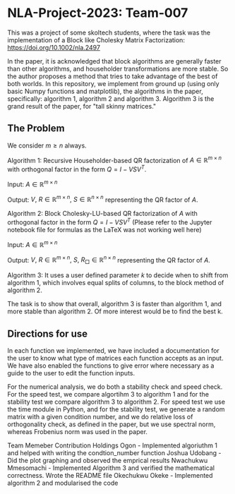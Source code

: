 # NLA-Project-2023: Team-007
This was a project of some skoltech students, where the task was the implementation of a Block like Cholesky Matrix Factorization: https://doi.org/10.1002/nla.2497

In the paper, it is acknowledged that block algorithms are generally faster than other algorithms, and householder transformations are more stable. So the author proposes a method that tries to take advantage of the best of both worlds. In this repository, we implement from ground up (using only basic Numpy functions and matplotlib), the algorithms in the paper, specifically: algorithm 1, algorithm 2 and algorithm 3. Algorithm 3 is the grand result of the paper, for "tall skinny matrices."

## The Problem
We consider $m \geq n$ always.

Algorithm 1: Recursive Householder-based QR factorization of $A \in \mathbb{R}^{m \times n}$ with orthogonal factor in the form $Q = I - VSV^T$.

Input: $A \in \mathbb{R}^{m \times n}$

Output: $V,\ R \in \mathbb{R}^{m \times n}, \ S \in \mathbb{R}^{n \times n}$ representing the QR factor of $A$.

Algorithm 2:  Block Cholesky-LU-based QR factorization of $A$ with orthogonal factor in the form $Q = I − VSV^T$ (Please refer to the Jupyter notebook file for formulas as the LaTeX was not working well here)

Input: $A \in \mathbb{R}^{m \times n}$

Output: $V,\ R \in \mathbb{R}^{m \times n}, \ S, \ R_{□} \in \mathbb{R}^{n \times n}$ representing the QR factor of $A$.

Algorithm 3: It uses a user defined parameter $k$ to decide when to shift from algorithm 1, which involves equal splits of columns, to the block method of algorithm 2.

The task is to show that overall, algorithm 3 is faster than algorithm 1, and more stable than algorithm 2. Of more interest would be to find the best k.

## Directions for use

In each function we implemented, we have included a documentation for the user to know what type of matrices each function accepts as an input. We have also enabled the functions to give error where necessary as a guide to the user to edit the function inputs.

For the numerical analysis, we do both a stability check and speed check. For the speed test, we compare algortihm 3 to algorithm 1 and for the stability test we compare algorithm 3 to algorithm 2. For speed test we use the time module in Python, and for the stability test, we generate a random matrix with a given condition number, and we do relative loss of orthogonality check, as defined in the paper, but we use spectral norm, whereas Frobenius norm was used in the paper.



Team Memeber Contribution
Holdings Ogon -  Implemented algoriuthm 1 and helped with writing the condtion_number function
Joshua Udobang -  Did the plot graphing and observed the emprical results
Nwachukwu Mmesomachi - Implemented Algorithm 3 and verified the mathematical correctness. Wrote the README file
Okechukwu Okeke - Implemented algorithm 2 and modularised the code
